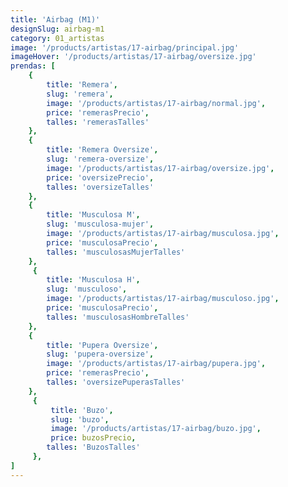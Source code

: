 ```yaml
---
title: 'Airbag (M1)'
designSlug: airbag-m1
category: 01_artistas
image: '/products/artistas/17-airbag/principal.jpg'
imageHover: '/products/artistas/17-airbag/oversize.jpg'
prendas: [
    {   
        title: 'Remera',
        slug: 'remera',          
        image: '/products/artistas/17-airbag/normal.jpg',
        price: 'remerasPrecio',
        talles: 'remerasTalles'
    },
    {
        title: 'Remera Oversize',
        slug: 'remera-oversize',
        image: '/products/artistas/17-airbag/oversize.jpg',
        price: 'oversizePrecio',
        talles: 'oversizeTalles'
    },
    {
        title: 'Musculosa M',
        slug: 'musculosa-mujer',
        image: '/products/artistas/17-airbag/musculosa.jpg',
        price: 'musculosaPrecio',
        talles: 'musculosasMujerTalles'
    },
     {
        title: 'Musculosa H',
        slug: 'musculoso',
        image: '/products/artistas/17-airbag/musculoso.jpg',
        price: 'musculosaPrecio',
        talles: 'musculosasHombreTalles'
    },
    {
        title: 'Pupera Oversize',
        slug: 'pupera-oversize',
        image: '/products/artistas/17-airbag/pupera.jpg',
        price: 'remerasPrecio',
        talles: 'oversizePuperasTalles'
    },
     {
         title: 'Buzo',
         slug: 'buzo',
         image: '/products/artistas/17-airbag/buzo.jpg',
         price: buzosPrecio,
        talles: 'BuzosTalles'
     },
]
---
```

